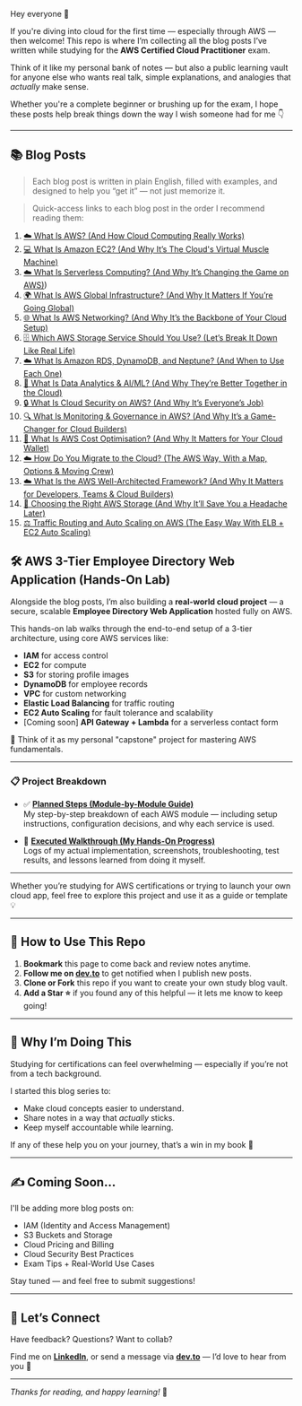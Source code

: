 Hey everyone 👋

If you're diving into cloud for the first time — especially through AWS — then welcome! This repo is where I’m collecting all the blog posts I’ve written while studying for the **AWS Certified Cloud Practitioner** exam.

Think of it like my personal bank of notes — but also a public learning vault for anyone else who wants real talk, simple explanations, and analogies that *actually* make sense.

Whether you're a complete beginner or brushing up for the exam, I hope these posts help break things down the way I wish someone had for me 👇

---

## 📚 Blog Posts

> Each blog post is written in plain English, filled with examples, and designed to help you “get it” — not just memorize it.

> Quick-access links to each blog post in the order I recommend reading them:

1. [☁️ What Is AWS? (And How Cloud Computing Really Works)](https://dev.to/1suleyman/what-is-aws-and-how-cloud-computing-really-works-44k8)
2. [💻 What Is Amazon EC2? (And Why It’s The Cloud's Virtual Muscle Machine)](https://dev.to/1suleyman/what-is-amazon-ec2-and-why-its-the-clouds-virtual-muscle-machine-1oj8)
3. [☁️ What Is Serverless Computing? (And Why It’s Changing the Game on AWS)](https://dev.to/1suleyman/what-is-serverless-computing-and-why-its-changing-the-game-on-aws-4g6a))
4. [🌍 What Is AWS Global Infrastructure? (And Why It Matters If You’re Going Global)](https://dev.to/1suleyman/what-is-aws-global-infrastructure-and-why-it-matters-if-youre-going-global-4a5f)
5. [🌐 What Is AWS Networking? (And Why It’s the Backbone of Your Cloud Setup)](https://dev.to/1suleyman/what-is-aws-networking-and-why-its-the-backbone-of-your-cloud-setup-2e63)
6. [🗄️ Which AWS Storage Service Should You Use? (Let’s Break It Down Like Real Life)](https://dev.to/1suleyman/which-aws-storage-service-should-you-use-lets-break-it-down-like-real-life-1n2m)
7. [☁️ What Is Amazon RDS, DynamoDB, and Neptune? (And When to Use Each One)](https://dev.to/1suleyman/what-is-amazon-rds-dynamodb-and-neptune-and-when-to-use-each-one-266b)
8. [🧠 What Is Data Analytics & AI/ML? (And Why They’re Better Together in the Cloud)](https://dev.to/1suleyman/what-is-data-analytics-aiml-and-why-theyre-better-together-in-the-cloud-31pb)
9. [🔒 What Is Cloud Security on AWS? (And Why It’s Everyone’s Job)](https://dev.to/1suleyman/what-is-cloud-security-on-aws-and-why-its-everyones-job-ge4)
10. [🔍 What Is Monitoring & Governance in AWS? (And Why It’s a Game-Changer for Cloud Builders)](https://dev.to/1suleyman/what-is-monitoring-governance-in-aws-and-why-its-a-game-changer-for-cloud-builders-40o4)
11. [💸 What Is AWS Cost Optimisation? (And Why It Matters for Your Cloud Wallet)](https://dev.to/1suleyman/what-is-aws-cost-optimisation-and-why-it-matters-for-your-cloud-wallet-1eep)
12. [☁️ How Do You Migrate to the Cloud? (The AWS Way, With a Map, Options & Moving Crew)](https://dev.to/1suleyman/how-do-you-migrate-to-the-cloud-the-aws-way-with-a-map-options-moving-crew-4i6)
13. [☁️ What Is the AWS Well-Architected Framework? (And Why It Matters for Developers, Teams & Cloud Builders)](https://dev.to/1suleyman/what-is-the-aws-well-architected-framework-and-why-it-matters-for-developers-teams-cloud-cmg)
14. [💾 Choosing the Right AWS Storage (And Why It’ll Save You a Headache Later)](https://dev.to/1suleyman/how-i-started-building-secure-cloud-apps-on-aws-and-what-i-learned-about-iam-ec2-and-root-386a)
15. [⚖️ Traffic Routing and Auto Scaling on AWS (The Easy Way With ELB + EC2 Auto Scaling)](https://dev.to/1suleyman/traffic-routing-and-auto-scaling-on-aws-the-easy-way-with-elb-ec2-auto-scaling-2k0e)

## 🛠️ AWS 3-Tier Employee Directory Web Application (Hands-On Lab)

Alongside the blog posts, I’m also building a **real-world cloud project** — a secure, scalable **Employee Directory Web Application** hosted fully on AWS.

This hands-on lab walks through the end-to-end setup of a 3-tier architecture, using core AWS services like:

- **IAM** for access control  
- **EC2** for compute  
- **S3** for storing profile images  
- **DynamoDB** for employee records  
- **VPC** for custom networking  
- **Elastic Load Balancing** for traffic routing  
- **EC2 Auto Scaling** for fault tolerance and scalability  
- [Coming soon] **API Gateway + Lambda** for a serverless contact form  

🧱 Think of it as my personal "capstone" project for mastering AWS fundamentals.

---

### 📋 Project Breakdown

- ✅ [**Planned Steps (Module-by-Module Guide)**](Content/planned.md)  
  My step-by-step breakdown of each AWS module — including setup instructions, configuration decisions, and why each service is used.

- 🚀 [**Executed Walkthrough (My Hands-On Progress)**](Content/executed.md)  
  Logs of my actual implementation, screenshots, troubleshooting, test results, and lessons learned from doing it myself.

---

Whether you’re studying for AWS certifications or trying to launch your own cloud app, feel free to explore this project and use it as a guide or template 💡

---

## 🔗 How to Use This Repo

1. **Bookmark** this page to come back and review notes anytime.
2. **Follow me on [dev.to](https://dev.to/YOUR_USERNAME)** to get notified when I publish new posts.
3. **Clone or Fork** this repo if you want to create your own study blog vault.
4. **Add a Star ⭐** if you found any of this helpful — it lets me know to keep going!

---

## 🧠 Why I’m Doing This

Studying for certifications can feel overwhelming — especially if you’re not from a tech background.

I started this blog series to:
- Make cloud concepts easier to understand.
- Share notes in a way that *actually* sticks.
- Keep myself accountable while learning.

If any of these help you on your journey, that’s a win in my book 🙌

---

## ✍️ Coming Soon...

I'll be adding more blog posts on:

- IAM (Identity and Access Management)
- S3 Buckets and Storage
- Cloud Pricing and Billing
- Cloud Security Best Practices
- Exam Tips + Real-World Use Cases

Stay tuned — and feel free to submit suggestions!

---

## 🤝 Let’s Connect

Have feedback? Questions? Want to collab?

Find me on **[LinkedIn](https://www.linkedin.com/in/suleyman-m-a74768221)**, or send a message via **[dev.to](https://dev.to/1suleyman)** — I’d love to hear from you 💬

---

_Thanks for reading, and happy learning!_ 🚀
